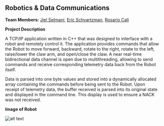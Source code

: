 ## Robotics & Data Communications

**Team Members:** [Jiel Selmani](https://www.linkedin.com/in/jielselmani/), [Eric Schvartzman](https://www.linkedin.com/in/eric-schvartzman-1a93a789/), [Rosario Cali](https://www.linkedin.com/in/rosario-alessandro-cal%C3%AC-b8480a128/)

**Project Description** 

A TCP/IP application written in C++ that was designed to interface with a robot and remotely control it.  The application provides commands that allow the Robot to move forward, backward, rotate to the right, rotate to the left, raise/lower the claw arm, and open/close the claw.  A near real-time bidirectional data channel is open due to multithreading, allowing to send commands and receive corresponding telemetry data back from the Robot itself.

Data is parsed into one byte values and stored into a dynamically allocated array containing the commands before being sent to the Robot.  Upon receipt of telemetry data, the buffer received is parsed into its original state and displayed in the command line.  This display is used to ensure a NACK was not received.

**Image of Robot**

![alt text](https://github.com/jselmani/Robotics-Data-Communications/blob/master/Robot.JPG)
